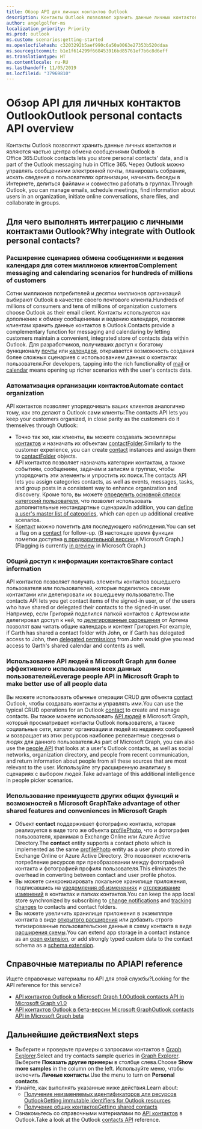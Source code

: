 ```yaml
---
title: Обзор API для личных контактов Outlook
description: Контакты Outlook позволяют хранить данные личных контактов и являются частью центра обмена сообщениями Outlook в Office 365. Через Outlook можно управлять сообщениями электронной почты, планировать собрания, искать сведения о пользователях организации, начинать беседы в Интернете, делиться файлами и совместно работать в группах.
author: angelgolfer-ms
localization_priority: Priority
ms.prod: outlook
ms.custom: scenarios:getting-started
ms.openlocfilehash: c3203292b5aef990c6a50a0063e27353b520ddaa
ms.sourcegitcommit: b1e1f614299f668453916bd85761ef7b6c8d6eff
ms.translationtype: HT
ms.contentlocale: ru-RU
ms.lasthandoff: 11/05/2019
ms.locfileid: "37969810"
---
```

# <a name="outlook-personal-contacts-api-overview"></a><span data-ttu-id="f4107-104">Обзор API для личных контактов Outlook</span><span class="sxs-lookup"><span data-stu-id="f4107-104">Outlook personal contacts API overview</span></span>

<span data-ttu-id="f4107-105">Контакты Outlook позволяют хранить данные личных контактов и являются частью центра обмена сообщениями Outlook в Office 365.</span><span class="sxs-lookup"><span data-stu-id="f4107-105">Outlook contacts lets you store personal contacts' data, and is part of the Outlook messaging hub in Office 365.</span></span> <span data-ttu-id="f4107-106">Через Outlook можно управлять сообщениями электронной почты, планировать собрания, искать сведения о пользователях организации, начинать беседы в Интернете, делиться файлами и совместно работать в группах.</span><span class="sxs-lookup"><span data-stu-id="f4107-106">Through Outlook, you can manage emails, schedule meetings, find information about users in an organization, initiate online conversations, share files, and collaborate in groups.</span></span>

## <a name="why-integrate-with-outlook-personal-contacts"></a><span data-ttu-id="f4107-107">Для чего выполнять интеграцию с личными контактами Outlook?</span><span class="sxs-lookup"><span data-stu-id="f4107-107">Why integrate with Outlook personal contacts?</span></span>

### <a name="complement-messaging-and-calendaring-scenarios-for-hundreds-of-millions-of-customers"></a><span data-ttu-id="f4107-108">Расширение сценариев обмена сообщениями и ведения календаря для сотен миллионов клиентов</span><span class="sxs-lookup"><span data-stu-id="f4107-108">Complement messaging and calendaring scenarios for hundreds of millions of customers</span></span>

<span data-ttu-id="f4107-109">Сотни миллионов потребителей и десятки миллионов организаций выбирают Outlook в качестве своего почтового клиента.</span><span class="sxs-lookup"><span data-stu-id="f4107-109">Hundreds of millions of consumers and tens of millions of organization customers choose Outlook as their email client.</span></span> <span data-ttu-id="f4107-110">Контакты используются как дополнение к обмену сообщениями и ведению календаря, позволяя клиентам хранить данные контактов в Outlook.</span><span class="sxs-lookup"><span data-stu-id="f4107-110">Contacts provide a complementary function for messaging and calendaring by letting customers maintain a convenient, integrated store of contacts data within Outlook.</span></span> <span data-ttu-id="f4107-111">Для разработчиков, получивших доступ к богатому функционалу [почты](outlook-mail-concept-overview.md) или [календаря](outlook-calendar-concept-overview.md), открывается возможность создания более сложных сценариев с использованием данных о контактах пользователя.</span><span class="sxs-lookup"><span data-stu-id="f4107-111">For developers, tapping into the rich functionality of [mail](outlook-mail-concept-overview.md) or [calendar](outlook-calendar-concept-overview.md) means opening up richer scenarios with the user's contacts data.</span></span>

### <a name="automate-contact-organization"></a><span data-ttu-id="f4107-112">Автоматизация организации контактов</span><span class="sxs-lookup"><span data-stu-id="f4107-112">Automate contact organization</span></span>

<span data-ttu-id="f4107-113">API контактов позволяет упорядочивать ваших клиентов аналогично тому, как это делают в Outlook сами клиенты:</span><span class="sxs-lookup"><span data-stu-id="f4107-113">The contacts API lets you keep your customers organized, in close parity as the customers do it themselves through Outlook:</span></span>

- <span data-ttu-id="f4107-114">Точно так же, как клиенты, вы можете создавать экземпляры [контактов](/graph/api/resources/contact?view=graph-rest-1.0) и назначать их объектам [contactFolder](/graph/api/resources/contactfolder?view=graph-rest-1.0).</span><span class="sxs-lookup"><span data-stu-id="f4107-114">Similarly to the customer experience, you can create [contact](/graph/api/resources/contact?view=graph-rest-1.0) instances and assign them to [contactFolder](/graph/api/resources/contactfolder?view=graph-rest-1.0) objects.</span></span>
- <span data-ttu-id="f4107-115">API контактов позволяет назначать категории контактам, а также событиям, сообщениям, задачам и записям в группах, чтобы упорядочить эти элементы и упростить их поиск.</span><span class="sxs-lookup"><span data-stu-id="f4107-115">The contacts API lets you assign categories contacts, as well as events, messages, tasks, and group posts in a consistent way to enhance organization and discovery.</span></span> <span data-ttu-id="f4107-116">Кроме того, вы можете [определить основной список категорий пользователя](/graph/api/outlookuser-post-mastercategories?view=graph-rest-1.0), что позволит использовать дополнительные нестандартные сценарии.</span><span class="sxs-lookup"><span data-stu-id="f4107-116">In addition, you can [define a user's master list of categories](/graph/api/outlookuser-post-mastercategories?view=graph-rest-1.0), which can open up additional creative scenarios.</span></span>
- <span data-ttu-id="f4107-117">[Контакт](/graph/api/resources/contact?view=graph-rest-1.0) можно пометить для последующего наблюдения.</span><span class="sxs-lookup"><span data-stu-id="f4107-117">You can set a flag on a [contact](/graph/api/resources/contact?view=graph-rest-1.0) for follow-up.</span></span> <span data-ttu-id="f4107-118">(В настоящее время функция пометки доступна [в предварительной версии ](versioning-and-support.md#beta-version) в Microsoft Graph.)</span><span class="sxs-lookup"><span data-stu-id="f4107-118">(Flagging is currently [in preview](versioning-and-support.md#beta-version) in Microsoft Graph.)</span></span>

### <a name="share-contact-information"></a><span data-ttu-id="f4107-119">Общий доступ к информации контактов</span><span class="sxs-lookup"><span data-stu-id="f4107-119">Share contact information</span></span>

<span data-ttu-id="f4107-120">API контактов позволяет получать элементы контактов вошедшего пользователя или пользователей, которые поделились своими контактами или делегировали их вошедшему пользователю.</span><span class="sxs-lookup"><span data-stu-id="f4107-120">The contacts API lets you get contact items of the signed-in user, or of the users who have shared or delegated their contacts to the signed-in user.</span></span> <span data-ttu-id="f4107-121">Например, если Григорий поделился папкой контактов с Артемом или делегировал доступ к ней, то [делегированные разрешения](auth/auth-concepts.md#microsoft-graph-permissions) от Артема позволят вам читать общие календарь и контент Григория.</span><span class="sxs-lookup"><span data-stu-id="f4107-121">For example, if Garth has shared a contact folder with John, or if Garth has delegated access to John, then [delegated permissions](auth/auth-concepts.md#microsoft-graph-permissions) from John would give you read access to Garth's shared calendar and contents as well.</span></span>

### <a name="leverage-people-api-in-microsoft-graph-to-make-better-use-of-all-people-data"></a><span data-ttu-id="f4107-122">Использование API людей в Microsoft Graph для более эффективного использования всех данных пользователей</span><span class="sxs-lookup"><span data-stu-id="f4107-122">Leverage people API in Microsoft Graph to make better use of all people data</span></span>

<span data-ttu-id="f4107-123">Вы можете использовать обычные операции CRUD для объекта [contact](/graph/api/resources/contact?view=graph-rest-1.0) Outlook, чтобы создавать контакты и управлять ими.</span><span class="sxs-lookup"><span data-stu-id="f4107-123">You can use the typical CRUD operations for an Outlook [contact](/graph/api/resources/contact?view=graph-rest-1.0) to create and manage contacts.</span></span> <span data-ttu-id="f4107-124">Вы также можете использовать [API людей](people-example.md) в Microsoft Graph, который просматривает контакты Outlook пользователя, а также социальные сети, каталог организации и людей из недавних сообщений и возвращает из этих ресурсов наиболее релевантные сведения о людях для данного пользователя.</span><span class="sxs-lookup"><span data-stu-id="f4107-124">As part of Microsoft Graph, you can also use the [people API](people-example.md) that looks at a user's Outlook contacts, as well as social networks, organization directory, and people from recent communication, and return information about people from all these sources that are most relevant to the user.</span></span> <span data-ttu-id="f4107-125">Используйте эту расширенную аналитику в сценариях с выбором людей.</span><span class="sxs-lookup"><span data-stu-id="f4107-125">Take advantage of this additional intelligence in people picker scenarios.</span></span>

### <a name="take-advantage-of-other-shared-features-and-conveniences-in-microsoft-graph"></a><span data-ttu-id="f4107-126">Использование преимуществ других общих функций и возможностей в Microsoft Graph</span><span class="sxs-lookup"><span data-stu-id="f4107-126">Take advantage of other shared features and conveniences in Microsoft Graph</span></span>

- <span data-ttu-id="f4107-127">Объект **contact** поддерживает фотографию контакта, которая реализуется в виде того же объекта [profilePhoto](/graph/api/resources/profilephoto?view=graph-rest-1.0), что и фотография пользователя, хранимая в Exchange Online или Azure Active Directory.</span><span class="sxs-lookup"><span data-stu-id="f4107-127">The **contact** entity supports a contact photo which is implemented as the same [profilePhoto](/graph/api/resources/profilephoto?view=graph-rest-1.0) entity as a user photo stored in Exchange Online or Azure Active Directory.</span></span> <span data-ttu-id="f4107-128">Это позволяет исключить потребление ресурсов при преобразовании между фотографией контакта и фотографией профиля пользователя.</span><span class="sxs-lookup"><span data-stu-id="f4107-128">This eliminates the overhead in converting between contact and user profile photos.</span></span>
- <span data-ttu-id="f4107-129">Вы можете синхронизировать локальное хранилище приложения, подписавшись на [уведомления об изменениях](/graph/api/resources/webhooks?view=graph-rest-1.0) и [отслеживание изменений](delta-query-overview.md) в контактах и папках контактов.</span><span class="sxs-lookup"><span data-stu-id="f4107-129">You can keep the app local store synchronized by subscribing to [change notifications](/graph/api/resources/webhooks?view=graph-rest-1.0) and [tracking changes](delta-query-overview.md) to contacts and contact folders.</span></span>
- <span data-ttu-id="f4107-130">Вы можете увеличить хранилище приложения в экземпляре контакта в виде [открытого расширения](extensibility-overview.md#open-extensions) или добавить строго типизированные пользовательские данные в схему контакта в виде [расширения схемы](extensibility-overview.md#schema-extensions).</span><span class="sxs-lookup"><span data-stu-id="f4107-130">You can extend app storage in a contact instance as an [open extension](extensibility-overview.md#open-extensions), or add strongly typed custom data to the contact schema as a [schema extension](extensibility-overview.md#schema-extensions).</span></span>

## <a name="api-reference"></a><span data-ttu-id="f4107-131">Справочные материалы по API</span><span class="sxs-lookup"><span data-stu-id="f4107-131">API reference</span></span>

<span data-ttu-id="f4107-132">Ищете справочные материалы по API для этой службы?</span><span class="sxs-lookup"><span data-stu-id="f4107-132">Looking for the API reference for this service?</span></span>

- [<span data-ttu-id="f4107-133">API контактов Outlook в Microsoft Graph 1.0</span><span class="sxs-lookup"><span data-stu-id="f4107-133">Outlook contacts API in Microsoft Graph v1.0</span></span>](/graph/api/resources/contact?view=graph-rest-1.0)
- [<span data-ttu-id="f4107-134">API контактов Outlook в бета-версии Microsoft Graph</span><span class="sxs-lookup"><span data-stu-id="f4107-134">Outlook contacts API in Microsoft Graph beta</span></span>](/graph/api/resources/contact?view=graph-rest-beta)

## <a name="next-steps"></a><span data-ttu-id="f4107-135">Дальнейшие действия</span><span class="sxs-lookup"><span data-stu-id="f4107-135">Next steps</span></span>

- <span data-ttu-id="f4107-136">Выберите и проверьте примеры с запросами контактов в [Graph Explorer](https://developer.microsoft.com/graph/graph-explorer/?request=me%2Fcontacts&version=v1.0).</span><span class="sxs-lookup"><span data-stu-id="f4107-136">Select and try contacts sample queries in [Graph Explorer](https://developer.microsoft.com/graph/graph-explorer/?request=me%2Fcontacts&version=v1.0).</span></span> <span data-ttu-id="f4107-137">Выберите **Показать другие примеры** в столбце слева.</span><span class="sxs-lookup"><span data-stu-id="f4107-137">Choose **Show more samples** in the column on the left.</span></span> <span data-ttu-id="f4107-138">Используйте меню, чтобы включить **Личные контакты**.</span><span class="sxs-lookup"><span data-stu-id="f4107-138">Use the menu to turn on **Personal contacts**.</span></span>
- <span data-ttu-id="f4107-139">Узнайте, как выполнять указанные ниже действия.</span><span class="sxs-lookup"><span data-stu-id="f4107-139">Learn about:</span></span>
  - [<span data-ttu-id="f4107-140">Получение неизменяемых идентификаторов для ресурсов Outlook</span><span class="sxs-lookup"><span data-stu-id="f4107-140">Getting immutable identifiers for Outlook resources</span></span>](outlook-immutable-id.md)
  - [<span data-ttu-id="f4107-141">Получение общих контактов</span><span class="sxs-lookup"><span data-stu-id="f4107-141">Getting shared contacts</span></span>](outlook-get-shared-contacts-folders.md)
- <span data-ttu-id="f4107-142">Ознакомьтесь со справочными материалами по [API контактов](/graph/api/resources/contact?view=graph-rest-1.0) в Outlook.</span><span class="sxs-lookup"><span data-stu-id="f4107-142">Take a look at the Outlook [contacts API](/graph/api/resources/contact?view=graph-rest-1.0) reference.</span></span>
